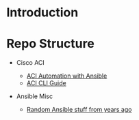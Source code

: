 # Introduction

# Repo Structure

*   Cisco ACI
    *   [ACI Automation with Ansible](https://github.com/jtanderson2/ansible-aci)
    *   [ACI CLI Guide](https://github.com/jtanderson2/cisco-aci-cli)

*   Ansible Misc
    *   [Random Ansible stuff from years ago](https://github.com/jtanderson2/ansible-stuff)
